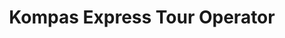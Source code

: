 ---
title: "Kompas Express Tour Operator"
url: /toronto/kompas-express-tour-operator/
shop: travel agency
---